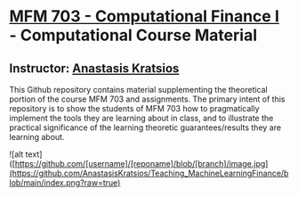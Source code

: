 # [MFM 703 - Computational Finance I ](https://academiccalendars.romcmaster.ca/preview_course_nopop.php?catoid=37&coid=201037) - Computational Course Material

## Instructor: [Anastasis Kratsios](https://scholar.google.ca/citations?user=9D-bHFgAAAAJ&hl=en)

This Github repository contains material supplementing the theoretical portion of the course MFM 703 and assignments.  The primary intent of this repository is to show the students of MFM 703 how to pragmatically implement the tools they are learning about in class, and to illustrate the practical significance of the learning theoretic guarantees/results they are learning about.

![alt text]([https://github.com/[username]/[reponame]/blob/[branch]/image.jpg](https://github.com/AnastasisKratsios/Teaching_MachineLearningFinance/blob/main/index.png?raw=true)
